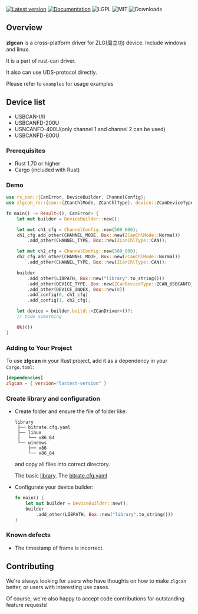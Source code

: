 [![Latest version](https://img.shields.io/crates/v/zlgcan.svg)](https://crates.io/crates/zlgcan)
[![Documentation](https://docs.rs/bleasy/badge.svg)](https://docs.rs/zlgcan)
![LGPL](https://img.shields.io/badge/license-LGPL-green.svg)
![MIT](https://img.shields.io/badge/license-MIT-yellow.svg)
![Downloads](https://img.shields.io/crates/d/zlgcan)

## Overview
 **zlgcan** is a cross-platform driver for ZLG(周立功) device. Include windows and linux. 
 
 It is a part of rust-can driver.

 It also can use UDS-protocol directly.

 Please refer to `examples` for usage examples

## Device list
 * USBCAN-I/II
 * USBCANFD-200U
 * USNCANFD-400U(only channel 1 and channel 2 can be used)
 * USBCANFD-800U

### Prerequisites
 - Rust 1.70 or higher
 - Cargo (included with Rust)

### Demo

```rust
use rs_can::{CanError, DeviceBuilder, ChannelConfig};
use zlgcan_rs::{can::{ZCanChlMode, ZCanChlType}, device::ZCanDeviceType, driver::{ZDevice, ZCanDriver}, CHANNEL_MODE, CHANNEL_TYPE, DEVICE_INDEX, DEVICE_TYPE, LIBPATH};

fn main() -> Result<(), CanError> {
    let mut builder = DeviceBuilder::new();

    let mut ch1_cfg = ChannelConfig::new(500_000);
    ch1_cfg.add_other(CHANNEL_MODE, Box::new(ZCanChlMode::Normal))
        .add_other(CHANNEL_TYPE, Box::new(ZCanChlType::CAN));

    let mut ch2_cfg = ChannelConfig::new(500_000);
    ch2_cfg.add_other(CHANNEL_MODE, Box::new(ZCanChlMode::Normal))
        .add_other(CHANNEL_TYPE, Box::new(ZCanChlType::CAN));

    builder
        .add_other(LIBPATH, Box::new("library".to_string()))
        .add_other(DEVICE_TYPE, Box::new(ZCanDeviceType::ZCAN_USBCANFD_200U))
        .add_other(DEVICE_INDEX, Box::new(0))
        .add_config(0, ch1_cfg)
        .add_config(1, ch2_cfg);

    let device = builder.build::<ZCanDriver>()?;
    // todo something

    Ok(())
}
```

### Adding to Your Project

To use **zlgcan** in your Rust project, add it as a dependency in your `Cargo.toml`:

```toml
[dependencies]
zlgcan = { version="lastest-version" }
```

### Create library and configuration

 * Create folder and ensure the file of folder like:
    ```shell
    library
     ├── bitrate.cfg.yaml
     ├── linux
     │   └── x86_64
     └── windows
         ├── x86
         └── x86_64
    ```
    and copy all files into correct directory.

    The basic [library](https://github.com/jesses2025smith/rust-can/blob/master/zlgcan/library).
    The [bitrate.cfg.yaml](https://github.com/jesses2025smith/rust-can/blob/master/zlgcan/library/bitrate.cfg.yaml)


 * Configurate your device builder:
   ```rust
   fn main() {
       let mut builder = DeviceBuilder::new();
       builder
           .add_other(LIBPATH, Box::new("library".to_string()))
   }
   ```

### Known defects
 * The timestamp of frame is incorrect.

## Contributing

We're always looking for users who have thoughts on how to make `zlgcan` better, or users with
interesting use cases.  

Of course, we're also happy to accept code contributions for outstanding feature requests!
